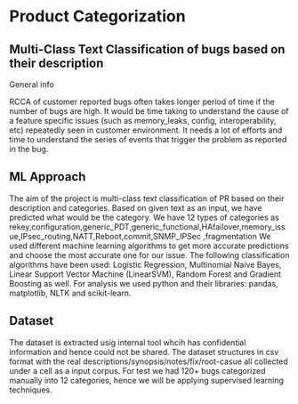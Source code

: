 # Product Categorization

## Multi-Class Text Classification of bugs based on their description

General info

RCCA of customer reported bugs often takes longer period of time if the number of bugs are high.
It would be time taking to understand the cause of a feature specific issues (such as memory_leaks, config, interoperability, etc) repeatedly seen in customer environment.
It needs a lot of efforts and time to understand the series of events that trigger the problem as reported in the bug.


## ML Approach
The aim of the project is multi-class text classification of PR based on their description and categories.
Based on given text as an input, we have predicted what would be the category. 
We have 12 types of categories as rekey,configuration,generic_PDT,generic_functional,HAfailover,memory_issue,IPsec_routing,NATT,Reboot,commit,SNMP_IPSec ,fragmentation 
We used different machine learning algorithms to get more accurate predictions and choose the most accurate one for our issue. 
The following classification algorithms have been used: Logistic Regression, Multinomial Naive Bayes, Linear Support Vector Machine (LinearSVM), Random Forest and Gradient Boosting as well.
For analysis we used python and their libraries: pandas, matplotlib, NLTK and scikit-learn.

## Dataset
The dataset is extracted usig internal tool whcih has confidential information and hence could not be shared.
The dataset structures in csv format with the real descriptions/synopsis/notes/fix/root-casue all collected under a cell as a input corpus.
For test we had 120+ bugs categorized manually into 12 categories, hence we will be applying supervised learning techniques. 




